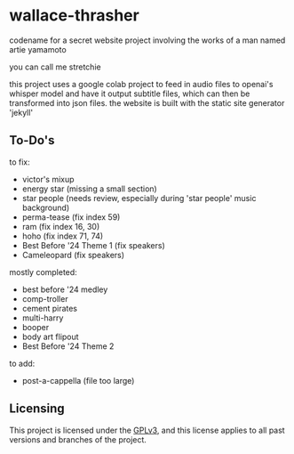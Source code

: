 # wallace-thrasher
codename for a secret website project involving the works of a man named artie yamamoto

you can call me stretchie

this project uses a google colab project to feed in audio files to openai's whisper model and have it output subtitle files, which can then be transformed into json files.
the website is built with the static site generator 'jekyll'

## To-Do's

to fix:
- victor's mixup
- energy star (missing a small section)
- star people (needs review, especially during 'star people' music background)
- perma-tease (fix index 59)
- ram (fix index 16, 30)
- hoho (fix index 71, 74)
- Best Before '24 Theme 1 (fix speakers)
- Cameleopard (fix speakers)

mostly completed:
- best before '24 medley
- comp-troller
- cement pirates
- multi-harry
- booper
- body art flipout
- Best Before '24 Theme 2

to add:
- post-a-cappella (file too large)

## Licensing

This project is licensed under the [GPLv3](https://www.gnu.org/licenses/gpl-3.0.txt), and this license applies to all past versions and branches of the project.
